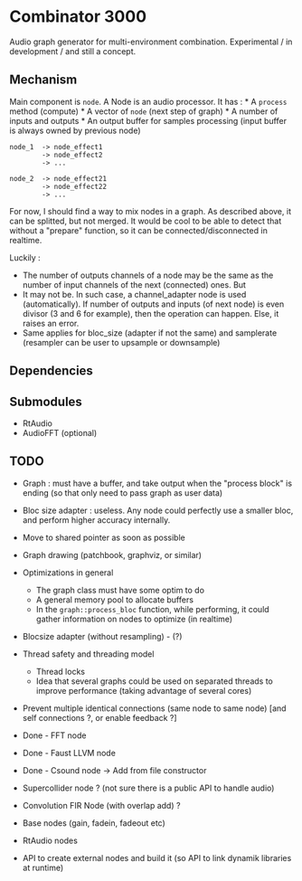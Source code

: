 # Combinator 3000

Audio graph generator for multi-environment combination.
Experimental / in development / and still a concept.

## Mechanism 

Main component is `node`. A Node is an audio processor. 
It has : 
    * A `process` method (compute)
    * A vector of `node` (next step of graph)
    * A number of inputs and outputs
    * An output buffer for samples processing (input buffer is always owned by previous node)

```
node_1  -> node_effect1
        -> node_effect2
        -> ...

node_2  -> node_effect21
        -> node_effect22
        -> ...

```

For now, I should find a way to mix nodes in a graph. As described above, it can be splitted, but not merged.
It would be cool to be able to detect that without a "prepare" function, so it can be connected/disconnected in realtime.


Luckily : 
* The number of outputs channels of a node may be the same as the number of input channels of the next (connected) ones.
But
* It may not be. In such case, a channel_adapter node is used (automatically). If number of outputs and inputs (of next node) is even divisor (3 and 6 for example), 
then the operation can happen. Else, it raises an error.
* Same applies for bloc_size (adapter if not the same) and samplerate (resampler can be user to upsample or downsample)

## Dependencies 


## Submodules 

- RtAudio
- AudioFFT (optional)


## TODO 

- Graph : must have a buffer, and take output when the "process block" is ending (so that only need to pass graph as user data)
- Bloc size adapter : useless. Any node could perfectly use a smaller bloc, and perform higher accuracy internally.

- Move to shared pointer as soon as possible 
- Graph drawing (patchbook, graphviz, or similar)

- Optimizations in general
  - The graph class must have some optim to do
  - A general memory pool to allocate buffers 
  - In the `graph::process_bloc` function, while performing, it could gather information on nodes to optimize (in realtime)
- Blocsize adapter (without resampling) - (?)
- Thread safety and threading model 
  - Thread locks
  - Idea that several graphs could be used on separated threads to improve performance (taking advantage of several cores)
- Prevent multiple identical connections (same node to same node) [and self connections ?, or enable feedback ?]

- Done - FFT node 
- Done - Faust LLVM node
- Done - Csound node -> Add from file constructor
- Supercollider node  ? (not sure there is a public API to handle audio)
- Convolution FIR Node (with overlap add) ? 
- Base nodes (gain, fadein, fadeout etc)
- RtAudio nodes
- API to create external nodes and build it (so API to link dynamik libraries at runtime)